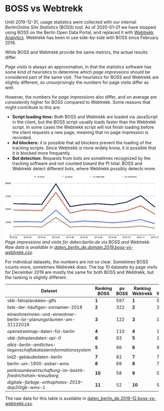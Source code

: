 # BOSS vs Webtrekk

Until 2019-12-31, usage statistics were collected with our internal _BerlinOnline Site Statistics_ (BOSS) tool. As of 2020-01-01 we have stopped using BOSS on the Berlin Open Data Portal, and replaced it with [Webtrekk Analytics](https://www.webtrekk.com/de/produkte/analytics/). Webtrekk has been in use side-by-side with BOSS since February 2019. 

While BOSS and Webtrekk provide the same metrics, the actual results differ. 

_Page visits_ is always an approximation, in that the statistics software has some kind of heuristics to determine which _page impressions_ should be considered part of the same visit. The heuristics for BOSS and Webtrekk are slightly different, so unsurprisingly the numbers for page visits differ as well. 

However, the numbers for _page impressions_ also differ, and on average are consistently higher for BOSS compared to Webtrekk. Some reasons that might contribute to this are:

- **Script loading time:** Both BOSS and Webtrekk are loaded via JavaScript in the client, but the BOSS script usually loads faster than the Webtrekk script. In some cases the Webtrekk script will not finish loading before the client requests a new page, meaning that no page impression is recorded.
- **Ad blockers:** it is possible that ad blockers prevent the loading of the tracking scripts. Since Webtrekk is more widely know, it is possible that it is blocked more frequently.
- **Bot detection:** Requests from bots are sometimes recognized by the tracking software and not counted toward the PI total. BOSS and Webtrekk detect different bots, where Webtrekk possibly detects more.

![Chart showing page impressions and views for daten.berlin.de as measures by BOSS and Webtrekk. Numbers from BOSS are consistently higher than numbers from Webtrekk.](image/boss-vs-webtrekk-domain.jpg)
_Page impressions and visits for daten.berlin.de via BOSS and Webtrekk. Raw data is available in [daten_berlin_de.domain.2019.boss-vs-webtrekk.csv](data/comparison/daten_berlin_de.domain.2019.boss-vs-webtrekk.csv)._

For individual datasets, the numbers are not so clear. Sometimes BOSS counts more, sometimes Webtrekk does. The top 10 datasets by page visits for December 2019 are mostly the same for both BOSS and Webtrekk, but the ranking is slightly different.

| Dataset | Ranking BOSS | pv BOSS | Ranking Webtrekk | pv Webtrekk |
| ------- | ------------ | ------- | ---------------- | ----------- |
| vbb-fahrplandaten-gtfs | **1** | 597 | **1** | 570 |
| liste-der-häufigen-vornamen-2018 | **2**  | 322 | **2** | 341 |
| einwohnerinnen-und-einwohner-berlin-lor-planungsräumen-am-31122018 | **3** | 122 | **3** | 150 |
| openstreetmap-daten-für-berlin | **4** | 110 | **4** | 113 |
| _vbb-fahrplandaten-api-0_ | **6** | 93 | **5** | 102 |
| _alkis-berlin-amtliches-liegenschaftskatasterinformationssystem_ | **5** | 96 | **6** | 92 |
| lod2-gebäudedaten-berlin | **7** | 82 | **7** | 77 |
| berlin-um-1900-aisber-wms | **8** | 69 | **8** | 74 |
| _parkraumbewirtschaftung-im-bezirk-friedrichshain-kreuzberg_ | **10** | 58 | **9** | 55 |
| _digitale-farbige-orthophotos-2019-dop20rgb-wms-1_ | **11** | 52 | **10** | 55 |

The raw data for this table is available in [daten_berlin_de.2019-12.boss-vs-webtrekk.csv](data/comparison/daten_berlin_de.2019-12.boss-vs-webtrekk.csv).